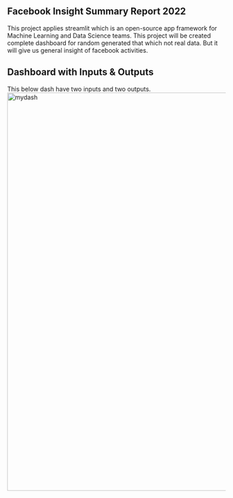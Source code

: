 ## Facebook Insight Summary Report 2022

This project applies streamlit which is an open-source app framework for Machine Learning and Data Science teams. This project will be created complete dashboard for random generated that which not real data. But it will give us general insight of facebook activities. 

## Dashboard with Inputs & Outputs
This below dash have two inputs and two outputs. 
<img width="917" alt="mydash" src="https://user-images.githubusercontent.com/30018417/208251948-afcd0489-480f-4564-b9d2-d74f2eac1b7a.PNG">
